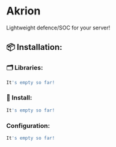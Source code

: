 # Akrion
Lightweight defence/SOC for your server!


## 📦 Installation:
### 🗂️ Libraries:
```bash
It's empty so far!
```

### 💾 Install:
```bash
It's empty so far!
```

### Configuration:
```bash
It's empty so far!
```
